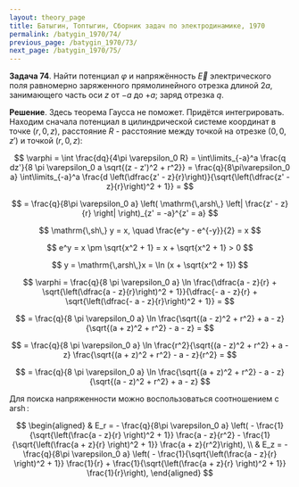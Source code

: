 ```yaml
---
layout: theory_page
title: Батыгин, Топтыгин, Сборник задач по электродинамике, 1970
permalink: /batygin_1970/74/
previous_page: /batygin_1970/73/
next_page: /batygin_1970/75/
---
```


**Задача 74**. Найти потенциал $\varphi$ и напряжённость $\vec{E}$ электрического поля равномерно заряженного прямолинейного отрезка длиной $2 a$, занимающего часть оси $z$ от $-a$ до $+a$; заряд отрезка $q$.

**Решение**. Здесь теорема Гаусса не поможет. Придётся интегрировать. Находим сначала потенциал в цилиндрической системе координат в точке $(r, 0, z)$, расстояние $R$ - расстояние между точкой на отрезке $(0, 0, z')$ и точкой $(r, 0, z)$:

$$
\varphi = \int \frac{dq}{4\pi \varepsilon_0 R} = \int\limits_{-a}^a \frac{q dz'}{8 \pi \varepsilon_0 a \sqrt{(z - z')^2 + r^2}} = \frac{q}{8\pi\varepsilon_0 a} \int\limits_{-a}^a \frac{d \left(\dfrac{z' - z}{r}\right)}{\sqrt{\left(\dfrac{z' - z}{r}\right)^2 + 1}} =
$$

$$
= \frac{q}{8\pi \varepsilon_0 a} \left( \mathrm{\,arsh\,} \left| \frac{z' - z}{r} \right| \right)_{z' = -a}^{z' = a}
$$

$$
\mathrm{\,sh\,} y = x, \quad \frac{e^y - e^{-y}}{2} = x 
$$

$$
e^y = x \pm \sqrt{x^2 + 1} = x + \sqrt{x^2 + 1} > 0
$$

$$
y = \mathrm{\,arsh\,}x = \ln (x + \sqrt{x^2 + 1})
$$

$$
\varphi = \frac{q}{8 \pi \varepsilon_0 a} \ln \frac{\dfrac{a - z}{r} + \sqrt{\left(\dfrac{a - z}{r}\right)^2 + 1}}{\dfrac{- a - z}{r} + \sqrt{\left(\dfrac{- a - z}{r}\right)^2 + 1}} =
$$

$$
= \frac{q}{8 \pi \varepsilon_0 a} \ln \frac{\sqrt{(a - z)^2 + r^2} + a - z}{\sqrt{(a + z)^2 + r^2} - a - z} =
$$

$$
= \frac{q}{8 \pi \varepsilon_0 a} \ln \frac{r^2}{\sqrt{(a - z)^2 + r^2} + a - z} \frac{\sqrt{(a + z)^2 + r^2} - a - z}{r^2} =
$$

$$
= \frac{q}{8 \pi \varepsilon_0 a} \ln \frac{\sqrt{(a + z)^2 + r^2} - a - z}{\sqrt{(a - z)^2 + r^2} + a - z}
$$

Для поиска напряженности можно воспользоваться соотношением c $\mathrm{\,arsh\,}$:

$$
\begin{aligned}
& E_r = - \frac{q}{8\pi \varepsilon_0 a} \left( - \frac{1}{\sqrt{\left(\frac{a - z}{r} \right)^2 + 1}} \frac{a - z}{r^2} - \frac{1}{\sqrt{\left(\frac{a + z}{r} \right)^2 + 1}} \frac{a + z}{r^2}\right), \\
& E_z = - \frac{q}{8\pi \varepsilon_0 a} \left( - \frac{1}{\sqrt{\left(\frac{a - z}{r} \right)^2 + 1}} \frac{1}{r} + \frac{1}{\sqrt{\left(\frac{a + z}{r} \right)^2 + 1}} \frac{1}{r}\right),
\end{aligned}
$$
